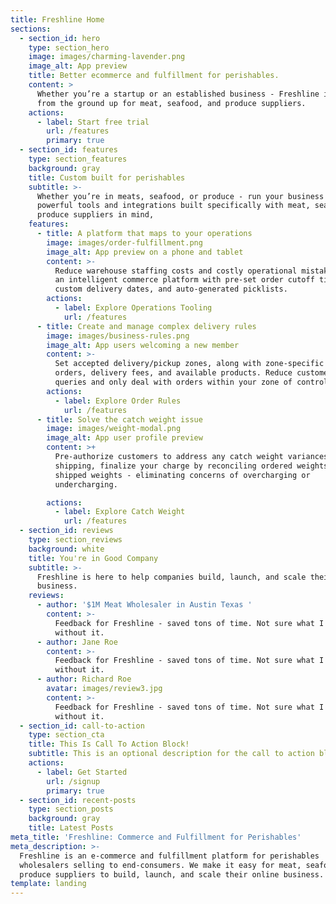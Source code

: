 ```yaml
---
title: Freshline Home
sections:
  - section_id: hero
    type: section_hero
    image: images/charming-lavender.png
    image_alt: App preview
    title: Better ecommerce and fulfillment for perishables.
    content: >
      Whether you’re a startup or an established business - Freshline is built
      from the ground up for meat, seafood, and produce suppliers.
    actions:
      - label: Start free trial
        url: /features
        primary: true
  - section_id: features
    type: section_features
    background: gray
    title: Custom built for perishables
    subtitle: >-
      Whether you’re in meats, seafood, or produce - run your business with
      powerful tools and integrations built specifically with meat, seafood, and
      produce suppliers in mind,
    features:
      - title: A platform that maps to your operations
        image: images/order-fulfillment.png
        image_alt: App preview on a phone and tablet
        content: >-
          Reduce warehouse staffing costs and costly operational mistakes with
          an intelligent commerce platform with pre-set order cutoff times,
          custom delivery dates, and auto-generated picklists.
        actions:
          - label: Explore Operations Tooling
            url: /features
      - title: Create and manage complex delivery rules
        image: images/business-rules.png
        image_alt: App users welcoming a new member
        content: >-
          Set accepted delivery/pickup zones, along with zone-specific minimum
          orders, delivery fees, and available products. Reduce customer support
          queries and only deal with orders within your zone of control.
        actions:
          - label: Explore Order Rules
            url: /features
      - title: Solve the catch weight issue
        image: images/weight-modal.png
        image_alt: App user profile preview
        content: >+
          Pre-authorize customers to address any catch weight variances. After
          shipping, finalize your charge by reconciling ordered weights vs.
          shipped weights - eliminating concerns of overcharging or
          undercharging.

        actions:
          - label: Explore Catch Weight
            url: /features
  - section_id: reviews
    type: section_reviews
    background: white
    title: You're in Good Company
    subtitle: >-
      Freshline is here to help companies build, launch, and scale their online
      business. 
    reviews:
      - author: '$1M Meat Wholesaler in Austin Texas '
        content: >-
          Feedback for Freshline - saved tons of time. Not sure what I would do
          without it.
      - author: Jane Roe
        content: >-
          Feedback for Freshline - saved tons of time. Not sure what I would do
          without it.
      - author: Richard Roe
        avatar: images/review3.jpg
        content: >-
          Feedback for Freshline - saved tons of time. Not sure what I would do
          without it.
  - section_id: call-to-action
    type: section_cta
    title: This Is Call To Action Block!
    subtitle: This is an optional description for the call to action block.
    actions:
      - label: Get Started
        url: /signup
        primary: true
  - section_id: recent-posts
    type: section_posts
    background: gray
    title: Latest Posts
meta_title: 'Freshline: Commerce and Fulfillment for Perishables'
meta_description: >-
  Freshline is an e-commerce and fulfillment platform for perishables
  wholesalers selling to end-consumers. We make it easy for meat, seafoods, and
  produce suppliers to build, launch, and scale their online business.
template: landing
---
```

